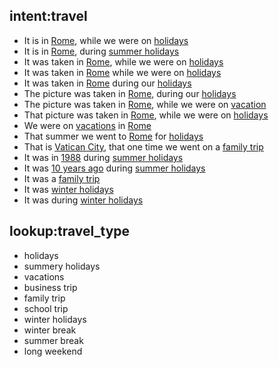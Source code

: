 ## intent:travel
<!-- Places and time -->
- It is in [Rome](location), while we were on [holidays](travel_type) 
- It is in [Rome](location), during [summer holidays](travel_type) 
- It was taken in [Rome](location), while we were on [holidays](travel_type)
- It was taken in [Rome](location) while we were on [holidays](travel_type)
- It was taken in [Rome](location) during our [holidays](travel_type)
- The picture was taken in [Rome](location), during our [holidays](travel_type)
- The picture was taken in [Rome](location), while we were on [vacation](travel_type)
- That picture was taken in [Rome](location), while we were on [holidays](travel_type)
- We were on [vacations](travel_type) in [Rome](location)
- That summer we went to [Rome](location) for [holidays](travel_type)
- That is [Vatican City](location), that one time we went on a [family trip](travel_type)
- It was in [1988](date) during [summer holidays](travel_type)
- It was [10 years ago](date) during [summer holidays](travel_type)
- It was a [family trip](travel_type)
- It was [winter holidays](travel_type)
- It was during [winter holidays](travel_type)

<!-- What’s the most memorable family vacation you took? -->

## lookup:travel_type
- holidays
- summery holidays
- vacations
- business trip
- family trip
- school trip
- winter holidays
- winter break
- summer break
- long weekend
